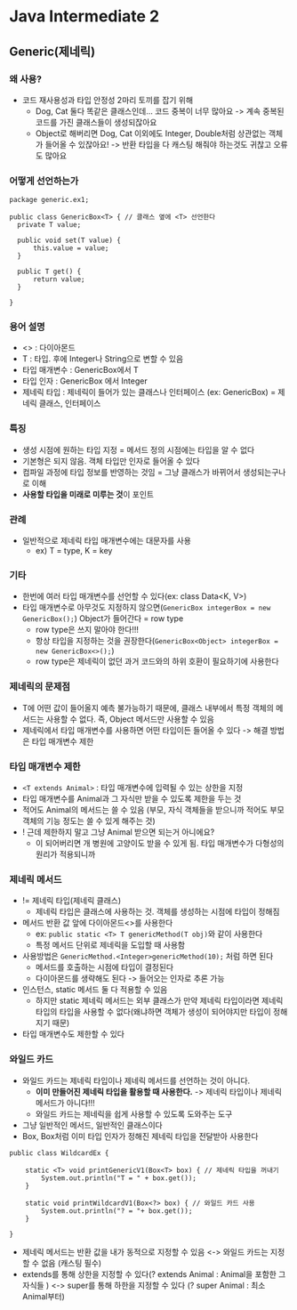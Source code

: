 # Java Intermediate 2

## Generic(제네릭)
### 왜 사용?
  - 코드 재사용성과 타입 안정성 2마리 토끼를 잡기 위해
    - Dog, Cat 둘다 똑같은 클래스인데... 코드 중복이 너무 많아요 -> 계속 중복된 코드를 가진 클래스들이 생성되잖아요
    - Object로 해버리면 Dog, Cat 이외에도 Integer, Double처럼 상관없는 객체가 들어올 수 있잖아요! -> 반환 타입을 다 캐스팅 해줘야 하는것도 귀찮고 오류도 많아요  

### 어떻게 선언하는가 
  ```
  package generic.ex1; 
  
  public class GenericBox<T> { // 클래스 옆에 <T> 선언한다 
    private T value;

    public void set(T value) {
        this.value = value;
    }

    public T get() {
        return value;
    }

  }
  
  ```

### 용어 설명
- <> : 다이아몬드
- T : 타입. 후에 Integer나 String으로 변할 수 있음
- 타입 매개변수 : GenericBox<T>에서 T
- 타입 인자 : GenericBox<Integer> 에서 Integer
- 제네릭 타입 : 제네릭이 들어가 있는 클래스나 인터페이스 (ex: GenericBox) = 제네릭 클래스, 인터페이스 

### 특징
- 생성 시점에 원하는 타입 지정 = 메서드 정의 시점에는 타입을 알 수 없다 
- 기본형은 되지 않음. 객체 타입만 인자로 들어올 수 있다 
- 컴파일 과정에 타입 정보를 반영하는 것임 = 그냥 클래스가 바뀌어서 생성되는구나로 이해
- **사용할 타입을 미래로 미루는 것**이 포인트

### 관례
- 일반적으로 제네릭 타입 매개변수에는 대문자를 사용
  - ex) T = type, K = key 

### 기타
- 한번에 여러 타입 매개변수를 선언할 수 있다(ex: class Data<K, V>)
- 타입 매개변수로 아무것도 지정하지 않으면(`GenericBox integerBox = new GenericBox();`) Object가 들어간다 = row type
  - row type은 쓰지 말아야 한다!!! 
  - 항상 타입을 지정하는 것을 권장한다(`GenericBox<Object> integerBox = new GenericBox<>();`)
  - row type은 제네릭이 없던 과거 코드와의 하위 호환이 필요하기에 사용한다 
  
### 제네릭의 문제점
- T에 어떤 값이 들어올지 예측 불가능하기 때문에, 클래스 내부에서 특정 객체의 메서드는 사용할 수 없다. 즉, Object 메서드만 사용할 수 있음 
- 제네릭에서 타입 매개변수를 사용하면 어떤 타입이든 들어올 수 있다
-> 해결 방법은 타입 매개변수 제한

### 타입 매개변수 제한 
- `<T extends Animal>` : 타입 매개변수에 입력될 수 있는 상한을 지정 
- 타입 매개변수를 Animal과 그 자식만 받을 수 있도록 제한을 두는 것
- 적어도 Animal의 메서드는 쓸 수 있음 (부모, 자식 객체들을 받으니까 적어도 부모 객체의 기능 정도는 쓸 수 있게 해주는 것)
- ! 근데 제한하지 말고 그냥 Animal 받으면 되는거 아니에요?
  - <Animal> 이 되어버리면 개 병원에 고양이도 받을 수 있게 됨. 타입 매개변수가 다형성의 원리가 적용되니까

### 제네릭 메서드 
- != 제네릭 타입(제네릭 클래스)
  - 제네릭 타입은 클래스에 사용하는 것. 객체를 생성하는 시점에 타입이 정해짐 
- 메서드 반환 값 앞에 다이아몬드<>를 사용한다
  - ex: `public static <T> T genericMethod(T obj)`와 같이 사용한다
  - 특정 메서드 단위로 제네릭을 도입할 때 사용함
- 사용방법은 `GenericMethod.<Integer>genericMethod(10);` 처럼 하면 된다
  - 메서드를 호출하는 시점에 타입이 결정된다
  - 다이아몬드를 생략해도 된다 -> 들어오는 인자로 추론 가능 
- 인스턴스, static 메서드 둘 다 적용할 수 있음
  - 하지만 static 제네릭 메서드는 외부 클래스가 만약 제네릭 타입이라면 제네릭 타입의 타입을 사용할 수 없다(왜냐하면 객체가 생성이 되어야지만 타입이 정해지기 때문)
- 타입 매개변수도 제한할 수 있다


### 와일드 카드
- 와일드 카드는 제네릭 타입이나 제네릭 메서드를 선언하는 것이 아니다.
  - **이미 만들어진 제네릭 타입을 활용할 때 사용한다.** -> 제네릭 타입이나 제네릭 메서드가 아니다!!!
  - 와일드 카드는 제네릭을 쉽게 사용할 수 있도록 도와주는 도구
- 그냥 일반적인 메서드, 일반적인 클래스이다
- Box<Dog>, Box<Cat>처럼 이미 타입 인자가 정해진 제네릭 타입을 전달받아 사용한다 
```
public class WildcardEx {

    static <T> void printGenericV1(Box<T> box) { // 제네릭 타입을 꺼내기
        System.out.println("T = " + box.get());
    }

    static void printWildcardV1(Box<?> box) { // 와일드 카드 사용
        System.out.println("? = "+ box.get());
    }

}

```
- 제네릭 메서드는 반환 값을 내가 동적으로 지정할 수 있음 <-> 와일드 카드는 지정할 수 없음 (캐스팅 필수)
- extends를 통해 상한을 지정할 수 있다(? extends Animal : Animal을 포함한 그 자식들 ) <-> super를 통해 하한을 지정할 수 있다 (? super Animal : 최소 Animal부터)
